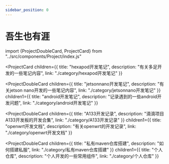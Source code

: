 ```yaml
---
sidebar_position: 0
---
```


# 吾生也有涯

<!-- ![](https://kepu.ustc.edu.cn/_upload/article/images/7e/5a/c91b2adc42dd95813403f79bc5b7/f8326d6e-1185-40ff-828c-96ec8f6dbf14.png) -->

<!-- ```jsx
import {ProjectCard} from "../src/components/Project/index.js"

<ProjectCard link="./openwrt-doc/deploy_uboot">测试</ProjectCard>
```
-->
import {ProjectDoubleCard, ProjectCard} from "../src/components/Project/index.js"

<ProjectCard
     children={{
        title: "hexapod开发笔记",
        description: "有关多足开发的一些笔记内容",
        link: "./category/hexapod开发笔记"
    }}
></ProjectCard>

<ProjectDoubleCard
    children={{
        title: "jetsonnano开发笔记",
        description: "有关jetson nano开发的一些笔记内容",
        link: "./category/jetsonnano开发笔记"
    }}
    children1={{
        title: "android开发笔记",
        description: "记录遇到的一些android开发问题",
        link: "./category/android开发笔记"
    }}
></ProjectDoubleCard>
<ProjectDoubleCard
    children={{
        title: "A133开发记录",
        description: "滴滴项目A133开发板的开发合集",
        link: "./category/A133开发记录"
    }}
    children1={{
        title: "openwrt开发文档",
        description: "有关openwrt的开发记录",
        link: "./category/openwrt开发文档"
    }}
></ProjectDoubleCard>

<ProjectDoubleCard
    children={{
        title: "私有maven仓库搭建",
        description: "如何搭建私服",
        link: "./category/私有maven仓库搭建"
    }}
    children1={{
        title: "个人仓库",
        description: "个人开发的一些常用组件",
        link: "./category/个人仓库"
    }}
></ProjectDoubleCard>

<!-- 庄子曰：吾生也有涯，而知也无涯。以有涯随无涯，殆已！已而为知者，殆而已矣！为善无近名，为恶无近刑，缘督以为经，可以保身，可以全生，可以养亲，可以尽年。

子夏曰：日知其所亡，月无忘其所能，可谓好学也已矣。

子曰：学而时习之，不亦乐乎

老子曰：合抱之木，生于毫末；九层之台，起于累土；千里之行，始于足下 -->